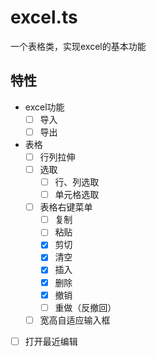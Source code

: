 # excel.ts
一个表格类，实现excel的基本功能

## 特性

- excel功能
    - [ ] 导入
    - [ ] 导出
    
- 表格
    - [ ] 行列拉伸
    - [ ] 选取
        - [ ] 行、列选取
        - [ ] 单元格选取
    - [ ] 表格右键菜单
        - [ ] 复制
        - [ ] 粘贴
        - [x] 剪切
        - [x] 清空
        - [x] 插入
        - [x] 删除
        - [x] 撤销
        - [ ] 重做（反撤回）
    - [ ] 宽高自适应输入框
    
- [ ] 打开最近编辑
